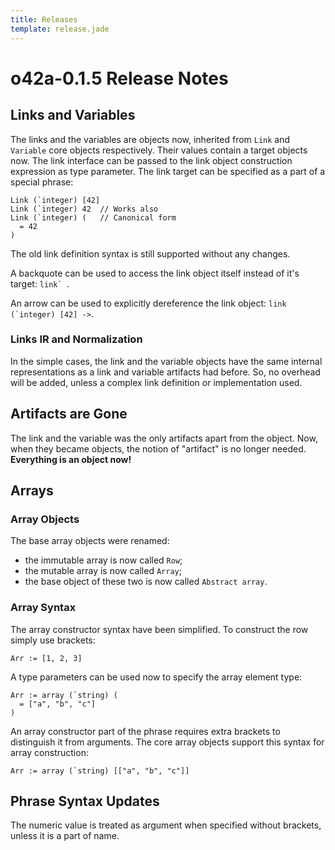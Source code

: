 ```yaml
---
title: Releases
template: release.jade
---
```


o42a-0.1.5 Release Notes
========================

Links and Variables
-------------------

The links and the variables are objects now, inherited from `Link` and
`Variable` core objects respectively. Their values contain a target objects now.
The link interface can be passed to the link object construction expression as
type parameter. The link target can be specified as a part of a special phrase:

```
Link (`integer) [42]
Link (`integer) 42  // Works also
Link (`integer) (   // Canonical form
  = 42
)
```

The old link definition syntax is still supported without any changes.

A backquote can be used to access the link object itself instead of it's target:
``link` ``.

An arrow can be used to explicitly dereference the link object:
``link (`integer) [42] ->``.


### Links IR and Normalization ###

In the simple cases, the link and the variable objects have the same internal
representations as a link and variable artifacts had before. So, no overhead
will be added, unless a complex link definition or implementation used.


## Artifacts are Gone ##

The link and the variable was the only artifacts apart from the object. Now,
when they became objects, the notion of "artifact" is no longer needed.
**Everything is an object now!**


Arrays
------

### Array Objects ###

The base array objects were renamed:

* the immutable array is now called `Row`;
* the mutable array is now called `Array`;
* the base object of these two is now called `Abstract array`.


### Array Syntax ###

The array constructor syntax have been simplified. To construct the row simply
use brackets:
```
Arr := [1, 2, 3]
```

A type parameters can be used now to specify the array element type:
```
Arr := array (`string) (
  = ["a", "b", "c"]
)
```

An array constructor part of the phrase requires extra brackets to distinguish
it from arguments. The core array objects support this syntax for array
construction:
```
Arr := array (`string) [["a", "b", "c"]]
```

Phrase Syntax Updates
---------------------

The numeric value is treated as argument when specified without brackets,
unless it is a part of name.
